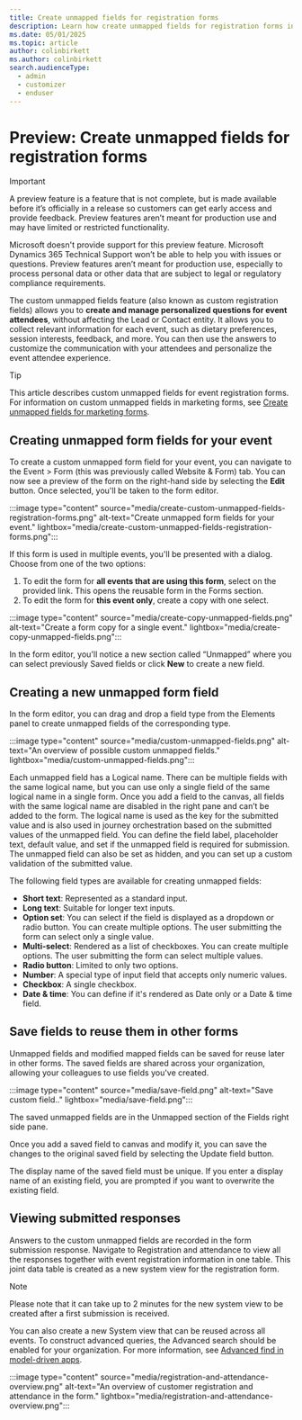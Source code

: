 ```yaml
---
title: Create unmapped fields for registration forms
description: Learn how create unmapped fields for registration forms in Dynamics 365 Customer Insights - Journeys. 
ms.date: 05/01/2025
ms.topic: article
author: colinbirkett
ms.author: colinbirkett
search.audienceType: 
  - admin
  - customizer
  - enduser
---
```


# Preview: Create unmapped fields for registration forms

> [!IMPORTANT]
> A preview feature is a feature that is not complete, but is made available before it’s officially in a release so customers can get early access and provide feedback. Preview features aren’t meant for production use and may have limited or restricted functionality.
> 
> Microsoft doesn't provide support for this preview feature. Microsoft Dynamics 365 Technical Support won’t be able to help you with issues or questions. Preview features aren’t meant for production use, especially to process personal data or other data that are subject to legal or regulatory compliance requirements.

The custom unmapped fields feature (also known as custom registration fields) allows you to **create and manage personalized questions for event attendees**, without affecting the Lead or Contact entity. It allows you to collect relevant information for each event, such as dietary preferences, session interests, feedback, and more. You can then use the answers to customize the communication with your attendees and personalize the event attendee experience. 

> [!TIP] 
> This article describes custom unmapped fields for event registration forms. For information on custom unmapped fields in marketing forms, see [Create unmapped fields for marketing forms](real-time-marketing-forms-custom-fields.md). 

## Creating unmapped form fields for your event  

To create a custom unmapped form field for your event, you can navigate to the Event > Form (this was previously called Website & Form) tab. You can now see a preview of the form on the right-hand side by selecting the **Edit** button. Once selected, you'll be taken to the form editor.

:::image type="content" source="media/create-custom-unmapped-fields-registration-forms.png" alt-text="Create unmapped form fields for your event." lightbox="media/create-custom-unmapped-fields-registration-forms.png":::

If this form is used in multiple events, you'll be presented with a dialog. Choose from one of the two options:  

1. To edit the form for **all events that are using this form**, select on the provided link. This opens the reusable form in the Forms section.  
1. To edit the form for **this event only**, create a copy with one select.

:::image type="content" source="media/create-copy-unmapped-fields.png" alt-text="Create a form copy for a single event." lightbox="media/create-copy-unmapped-fields.png":::

In the form editor, you'll notice a new section called “Unmapped” where you can select previously Saved fields or click **New** to create a new field. 

## Creating a new unmapped form field 

In the form editor, you can drag and drop a field type from the Elements panel to create unmapped fields of the corresponding type. 

:::image type="content" source="media/custom-unmapped-fields.png" alt-text="An overview of possible custom unmapped fields." lightbox="media/custom-unmapped-fields.png":::

Each unmapped field has a Logical name. There can be multiple fields with the same logical name, but you can use only a single field of the same logical name in a single form. Once you add a field to the canvas, all fields with the same logical name are disabled in the right pane and can’t be added to the form. The logical name is used as the key for the submitted value and is also used in journey orchestration based on the submitted values of the unmapped field. You can define the field label, placeholder text, default value, and set if the unmapped field is required for submission. The unmapped field can also be set as hidden, and you can set up a custom validation of the submitted value. 

The following field types are available for creating unmapped fields: 

- **Short text**: Represented as a standard input. 
- **Long text**: Suitable for longer text inputs. 
- **Option set**: You can select if the field is displayed as a dropdown or radio button. You can create multiple options. The user submitting the form can select only a single value. 
- **Multi-select**: Rendered as a list of checkboxes. You can create multiple options. The user submitting the form can select multiple values. 
- **Radio button**: Limited to only two options. 
- **Number**: A special type of input field that accepts only numeric values. 
- **Checkbox**: A single checkbox. 
- **Date & time**: You can define if it's rendered as Date only or a Date & time field. 

## Save fields to reuse them in other forms 

Unmapped fields and modified mapped fields can be saved for reuse later in other forms. The saved fields are shared across your organization, allowing your colleagues to use fields you've created. 

:::image type="content" source="media/save-field.png" alt-text="Save custom field.." lightbox="media/save-field.png":::

The saved unmapped fields are in the Unmapped section of the Fields right side pane. 

Once you add a saved field to canvas and modify it, you can save the changes to the original saved field by selecting the Update field button. 

The display name of the saved field must be unique. If you enter a display name of an existing field, you are prompted if you want to overwrite the existing field. 

## Viewing submitted responses  

Answers to the custom unmapped fields are recorded in the form submission response. Navigate to Registration and attendance to view all the responses together with event registration information in one table. This joint data table is created as a new system view for the registration form.  

> [!NOTE]
> Please note that it can take up to 2 minutes for the new system view to be created after a first submission is received.  

You can also create a new System view that can be reused across all events. To construct advanced queries, the Advanced search should be enabled for your organization. For more information, see [Advanced find in model-driven apps](/power-apps/user/advanced-find).

:::image type="content" source="media/registration-and-attendance-overview.png" alt-text="An overview of customer registration and attendance in the form." lightbox="media/registration-and-attendance-overview.png":::